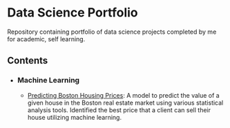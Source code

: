 # Data Science Portfolio
Repository containing portfolio of data science projects completed by me for academic, self learning.
## Contents
- ### Machine Learning
	- [Predicting Boston Housing Prices](https://github.com/truongminhphung/Advance-House-Price-Prediction): A model to predict the value of a given house in the Boston real estate market using various statistical analysis tools. Identified the best price that a client can sell their house utilizing machine learning.
        
